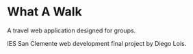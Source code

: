 # What A Walk
A travel web application designed for groups.

IES San Clemente web development final project by Diego Lois.
